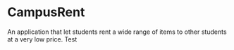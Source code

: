 # CampusRent
An application that let students rent a wide range of items to other students at a very low price.
Test